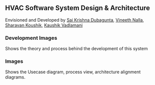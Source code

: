 ## HVAC Software System Design & Architecture

Envisioned and Developed by [Sai Krishna Dubagunta](https://github.com/krishnadubagunta), [Vineeth Nalla](https://github.com/VineethNalla), [Sharavan Koushik](), [Kaushik Vadlamani]()

### Development Images
Shows the theory and process behind the development of this system


### Images
Shows the Usecase diagram, process view, architecture alignment diagrams.
